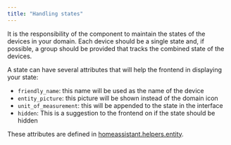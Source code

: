 ```yaml
---
title: "Handling states"
---
```


It is the responsibility of the component to maintain the states of the devices in your domain. Each device should be a single state and, if possible, a group should be provided that tracks the combined state of the devices.

A state can have several attributes that will help the frontend in displaying your state:

- `friendly_name`: this name will be used as the name of the device
- `entity_picture`: this picture will be shown instead of the domain icon
- `unit_of_measurement`: this will be appended to the state in the interface
- `hidden`: This is a suggestion to the frontend on if the state should be hidden

These attributes are defined in [homeassistant.helpers.entity](https://github.com/home-assistant/home-assistant/blob/master/homeassistant/helpers/entity.py#L180).

